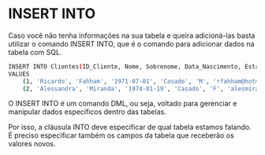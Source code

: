 # INSERT INTO

Caso você não tenha informações na sua tabela e queira adicioná-las basta utilizar o comando INSERT INTO, que é o comando para adicionar dados na tabela com SQL.

```bash
INSERT INTO Clientes(ID_Cliente, Nome, Sobrenome, Data_Nascimento, Estado_Civil, Sexo, Email, Telefone, Renda_Anual, Qtd_Filhos, Escolaridade)
VALUES
    (1, 'Ricardo', 'Fahham', '1971-07-01', 'Casado', 'M', 'rfahham@hotmail.com', '21-980025474', 30000, 3, 'Superior'),
    (2, 'Alessandra', 'Miranda', '1974-01-19', 'Casado', 'F', 'alesmiranda@hotmail.com', '21-81836521', 100000, 0, 'Superior');
```

O INSERT INTO é um comando DML, ou seja, voltado para gerenciar e manipular dados específicos dentro das tabelas. 

Por isso, a cláusula INTO deve especificar de qual tabela estamos falando. É preciso especificar também os campos da tabela que receberão os valores novos.